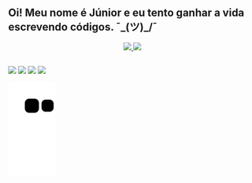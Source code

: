 ## Oi! Meu nome é Júnior e eu tento ganhar a vida escrevendo códigos.  ¯\_(ツ)_/¯

<div align="center">
  <a href="https://github.com/n3xtzera">
  <img height="180em" src="https://github-readme-stats.vercel.app/api?username=n3xtzera&show_icons=true&theme=dracula&include_all_commits=true&count_private=true"/>
  <img height="180em" src="https://github-readme-stats.vercel.app/api/top-langs/?username=n3xtzera&layout=compact&langs_count=7&theme=dracula"/>
</div>

  
  ##
 
<div> 
  <a href="https://www.instagram.com/n3xtyk1ng/" target="_blank"><img src="https://img.shields.io/badge/-Instagram-%23E4405F?style=for-the-badge&logo=instagram&logoColor=white" target="_blank"></a>
 	<a href="https://www.twitch.tv/n3xtycs" target="_blank"><img src="https://img.shields.io/badge/Twitch-9146FF?style=for-the-badge&logo=twitch&logoColor=white" target="_blank"></a>
  <a href = "mailto:mizanin02@gmail.com"><img src="https://img.shields.io/badge/-Gmail-%23333?style=for-the-badge&logo=gmail&logoColor=white" target="_blank"></a>
  <a href="https://www.linkedin.com/in/junior-silva-36a729217/" target="_blank"><img src="https://img.shields.io/badge/-LinkedIn-%230077B5?style=for-the-badge&logo=linkedin&logoColor=white" target="_blank"></a> 
 
  ![Snake animation](https://github.com/rafaballerini/rafaballerini/blob/output/github-contribution-grid-snake.svg)
 
</div>
